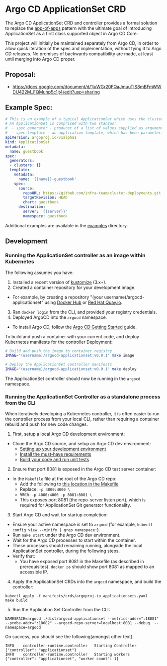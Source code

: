 # Argo CD ApplicationSet CRD

The Argo CD ApplicationSet CRD and controller provides a formal solution to replace the
[app-of-apps](https://argoproj.github.io/argo-cd/operator-manual/cluster-bootstrapping/) pattern
with the ultimate goal of introducing ApplicationSet as a first class supported object in 
Argo CD Core.

This project will initially be maintained separately from Argo CD, in order to allow quick iteration
of the spec and implementation, without tying it to Argo CD releases. No promises of backwards
compatibility are made, at least until merging into Argo CD proper.

## Proposal:
* https://docs.google.com/document/d/1juWGr20FQaJmuuTIS8mBFmWWDU422M_FQMuhp5c1jt4/edit?usp=sharing

## Example Spec:

```yaml
# This is an example of a typical ApplicationSet which uses the cluster generator.
# An ApplicationSet is comprised with two stanzas:
#  - spec.generator - producer of a list of values supplied as arguments to an app template
#  - spec.template - an application template, which has been parameterized
apiVersion: argoproj.io/v1alpha1
kind: ApplicationSet
metadata:
  name: guestbook
spec:
  generators:
  - clusters: {}
  template:
    metadata:
      name: '{{name}}-guestbook'
    spec:
      source:
        repoURL: https://github.com/infra-team/cluster-deployments.git
        targetRevision: HEAD
        chart: guestbook
      destination:
        server: '{{server}}'
        namespace: guestbook
```

Additional examples are available in the [examples](./examples) directory.


## Development

### Running the ApplicationSet controller as an image within Kubernetes

The following assumes you have: 
1. Installed a recent version of [kustomize](https://github.com/kubernetes-sigs/kustomize) (3.x+). 
2. Created a container repository for your development image.
  - For example, by creating a repository "(your username)/argocd-applicationset" using [Docker Hub](https://hub.docker.com/) or [Red Hat Quay.io](https://quay.io/).
3. Ran `docker login` from the CLI, and provided your registry credentials.
4. Deployed ArgoCD into the `argocd` namespace.
  - To install Argo CD, follow the [Argo CD Getting Started](https://argoproj.github.io/argo-cd/getting_started/) guide.

To build and push a container with your current code, and deploy Kubernetes manifests for the controller Deployment:

```bash
# Build and push the image to container registry
IMAGE="(username)/argocd-applicationset:v0.0.1" make image

# Deploy the ApplicationSet controller manifests
IMAGE="(username)/argocd-applicationset:v0.0.1" make deploy
```

The ApplicationSet controller should now be running in the `argocd` namespace.


### Running the ApplicationSet Controller as a standalone process from the CLI

When iteratively developing a Kubernetes controller, it is often easier to run the controller process from your local CLI, rather than requiring a container rebuild and push for new code changes.

1. First, setup a local Argo CD development environment:
  - Clone the Argo CD source, and setup an Argo CD dev environment:
    - [Setting up your development environment](https://argoproj.github.io/argo-cd/developer-guide/contributing/#setting-up-your-development-environment)
    - [Install the must-have requirements](https://argoproj.github.io/argo-cd/developer-guide/contributing/#install-the-must-have-requirements)
    - [Build your code and run unit tests](https://argoproj.github.io/argo-cd/developer-guide/contributing/#build-your-code-and-run-unit-tests)
 
2. Ensure that port 8081 is exposed in the Argo CD test server container:
- In the `Makefile` file at the root of the Argo CD repo:
    - Add the following to [this location in the Makefile](https://github.com/argoproj/argo-cd/blob/27912a08f151fab038ddb804a618ca8cde01d68e/Makefile#L75)
    - Replace: `-p 4000:4000 \`
    - With: `-p 4000:4000 -p 8081:8081 \`
    - This exposes port 8081 (the repo-server listen port), which is required for ApplicationSet Git generator functionality.

3. Start Argo CD and wait for startup completion:
- Ensure your active namespace is set to `argocd` (for example, `kubectl config view --minify | grep namespace:`).
- Run `make start` under the Argo CD dev environment.
- Wait for the Argo CD processes to start within the container.
- These processes should remaining running, alongside the local ApplicationSet controller, during the following steps.
- Verify that:
    - You have exposed port 8081 in the Makefile (as described in prerequisites). `docker ps` should show port 8081 as mapped to an accessible IP.

4. Apply the ApplicationSet CRDs into the `argocd` namespace, and build the controller:
```
kubectl apply -f manifests/crds/argoproj.io_applicationsets.yaml
make build
```

5. Run the Application Set Controller from the CLI:
```
NAMESPACE=argocd ./dist/argocd-applicationset --metrics-addr=":18081" --probe-addr=":18082" --argocd-repo-server=localhost:8081 --debug  --namespace=argocd
```

On success, you should see the following(amongst other text):
```
INFO	controller-runtime.controller	Starting Controller	{"controller": "applicationset"}
INFO	controller-runtime.controller	Starting workers	{"controller": "applicationset", "worker count": 1}
```
